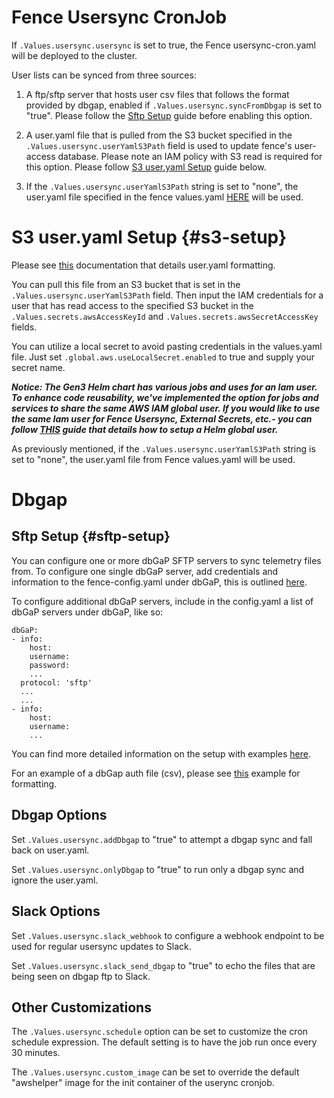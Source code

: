 # Fence Usersync CronJob

If `.Values.usersync.usersync` is set to true, the Fence usersync-cron.yaml will be deployed to the cluster.

User lists can be synced from three sources:

1. A ftp/sftp server that hosts user csv files that follows the format provided by dbgap, enabled if `.Values.usersync.syncFromDbgap` is set to "true". Please follow the [Sftp Setup](#sftp-setup) guide before enabling this option.

2. A user.yaml file that is pulled from the S3 bucket specified in the `.Values.usersync.userYamlS3Path` field is used to update fence's user-access database. Please note an IAM policy with S3 read is required for this option. Please follow [S3 user.yaml Setup](#s3-setup) guide below.

3. If the `.Values.usersync.userYamlS3Path` string is set to "none", the user.yaml file specified in the fence values.yaml [HERE](https://github.com/uc-cdis/gen3-helm/blob/c7b8959cdf5f7756b29c33ff330923e95981827c/helm/fence/values.yaml#L449-L1319) will be used.
 


# S3 user.yaml Setup {#s3-setup}
Please see [this](https://github.com/uc-cdis/fence/blob/master/docs/user.yaml_guide.md) documentation that details user.yaml formatting.

You can pull this file from an S3 bucket that is set in the `.Values.usersync.userYamlS3Path` field. Then input the IAM credentials for a user that has read access to the specified S3 bucket in the `.Values.secrets.awsAccessKeyId` and `.Values.secrets.awsSecretAccessKey` fields. 

You can utilize a local secret to avoid pasting credentials in the values.yaml file. Just set `.global.aws.useLocalSecret.enabled` to true and supply your secret name.

***Notice:
The Gen3 Helm chart has various jobs and uses for an Iam user. To enhance code reusability, we've implemented the option for jobs and services to share the same AWS IAM global user. If you would like to use the same Iam user for Fence Usersync, External Secrets, etc.- you can follow [THIS](global_iam_helm_user.md) guide that details how to setup a Helm global user.***

As previously mentioned, if the `.Values.usersync.userYamlS3Path` string is set to "none", the user.yaml file from Fence values.yaml will be used. 
 


# Dbgap
## Sftp Setup {#sftp-setup}
You can configure one or more dbGaP SFTP servers to sync telemetry files from. To configure one single dbGaP server, add credentials and information to the fence-config.yaml under dbGaP, this is outlined [here](https://github.com/uc-cdis/gen3-helm/blob/c7b8959cdf5f7756b29c33ff330923e95981827c/helm/fence/values.yaml#L1796).

To configure additional dbGaP servers, include in the config.yaml a list of dbGaP servers under dbGaP, like so:

```
dbGaP:
- info:
    host:
    username:
    password:
    ...
  protocol: 'sftp'
  ...
  ...
- info:
    host:
    username:
    ...
````

You can find more detailed information on the setup with examples [here](https://github.com/uc-cdis/fence/blob/master/docs/usersync.md).

For an example of a dbGap auth file (csv), please see [this](https://github.com/uc-cdis/fence/blob/master/docs/usersync.md#example-of-dbgap-authorization-file-csv-format) example for formatting. 

## Dbgap Options
 Set `.Values.usersync.addDbgap` to "true" to attempt a dbgap sync and fall back on user.yaml.

 Set `.Values.usersync.onlyDbgap` to "true" to run only a dbgap sync and ignore the user.yaml. 

## Slack Options
  Set `.Values.usersync.slack_webhook` to configure a webhook endpoint to be used for regular usersync updates to Slack.

  Set `.Values.usersync.slack_send_dbgap` to "true" to echo the files that are being seen on dbgap ftp to Slack.
 


## Other Customizations
  The `.Values.usersync.schedule` option can be set to customize the cron schedule expression. The default setting is to have the job run once every 30 minutes. 

  The `.Values.usersync.custom_image` can be set to override the default "awshelper" image for the init container of the userync cronjob.